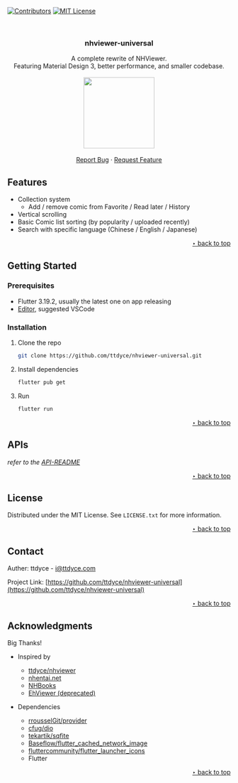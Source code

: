 <!-- Improved compatibility of back to top link: See: https://github.com/othneildrew/Best-README-Template/pull/73 -->
<a name="readme-top"></a>
<!--
*** Thanks for checking out the Best-README-Template. If you have a suggestion
*** that would make this better, please fork the repo and create a pull request
*** or simply open an issue with the tag "enhancement".
*** Don't forget to give the project a star!
*** Thanks again! Now go create something AMAZING! :D
-->



<!-- PROJECT SHIELDS -->
<!--
*** I'm using markdown "reference style" links for readability.
*** Reference links are enclosed in brackets [ ] instead of parentheses ( ).
*** See the bottom of this document for the declaration of the reference variables
*** for contributors-url, forks-url, etc. This is an optional, concise syntax you may use.
*** https://www.markdownguide.org/basic-syntax/#reference-style-links
-->
[![Contributors][contributors-shield]][contributors-url]
[![MIT License][license-shield]][license-url]
<!-- [![Forks][forks-shield]][forks-url]
[![Stargazers][stars-shield]][stars-url]
[![Issues][issues-shield]][issues-url] -->
<!-- [![LinkedIn][linkedin-shield]][linkedin-url] -->



<!-- PROJECT LOGO -->
<br />
<div align="center">
  <!-- <a href="https://github.com/ttdyce/nhviewer-universal">
    <img src="assets/icon/icon.png" alt="Logo" width="80" height="80">
  </a> -->

<h3 align="center">nhviewer-universal</h3>

  <p align="center">
    A complete rewrite of NHViewer. <br />
    Featuring Material Design 3, better performance, and smaller codebase. 
    <br />
    <br />
    <img src='https://storage.googleapis.com/cms-storage-bucket/916809aa4c8f73ad70d2.svg' width=160>
    <br />
    <br />
    <!-- <a href="https://github.com/ttdyce/nhviewer-universal"><strong>Explore the docs »</strong></a> -->
    <!-- <br /> -->
    <a href="https://github.com/ttdyce/nhviewer-universal/issues">Report Bug</a>
    ·
    <a href="https://github.com/ttdyce/nhviewer-universal/issues">Request Feature</a>
  </p>
</div>

<!-- ABOUT THE PROJECT -->
<!-- ## About The Project -->

<!-- todo 20240329 provide in-app screenshots -->
<!-- [![Product Name Screen Shot][product-screenshot]](https://example.com) -->

<!-- Here's a blank template to get started: To avoid retyping too much info. Do a search and replace with your text editor for the following: `ttdyce`, `nhviewer-universal`, `twitter_handle`, `linkedin_username`, `email_client`, `email`, `nhviewer-universal`, `A complete rewrite of NHViewer, with flutter. Featuring Material Design 3, better performance, and smaller codebase. `

<p align="right"> <a href="#readme-top"> ‣ back to top</a> </p> -->

## Features

- Collection system
  - Add / remove comic from Favorite / Read later / History
- Vertical scrolling
- Basic Comic list sorting (by popularity / uploaded recently)
- Search with specific language (Chinese / English / Japanese)

<p align="right"> <a href="#readme-top"> ‣ back to top</a> </p>

<!-- GETTING STARTED -->
## Getting Started

### Prerequisites

- Flutter 3.19.2, usually the latest one on app releasing
- [Editor](https://docs.flutter.dev/get-started/editor), suggested VSCode

### Installation

1. Clone the repo
   ```sh
   git clone https://github.com/ttdyce/nhviewer-universal.git
   ```
2. Install dependencies
   ```sh
   flutter pub get
   ```
3. Run
   ```sh
   flutter run
   ```

<p align="right"> <a href="#readme-top"> ‣ back to top</a> </p>


<!-- USAGE EXAMPLES -->
<!-- ## Usage

Use this space to show useful examples of how a project can be used. Additional screenshots, code examples and demos work well in this space. You may also link to more resources.

_For more examples, please refer to the [Documentation](https://example.com)_

<p align="right"> <a href="#readme-top"> ‣ back to top</a> </p>
 -->
 
## APIs

_refer to the [API-README](API-README.md)_

<p align="right"> <a href="#readme-top"> ‣ back to top</a> </p>


<!-- LICENSE -->
## License

Distributed under the MIT License. See `LICENSE.txt` for more information.

<p align="right"> <a href="#readme-top"> ‣ back to top</a> </p>


<!-- CONTACT -->
## Contact

Auther: ttdyce - i@ttdyce.com

Project Link: [https://github.com/ttdyce/nhviewer-universal](https://github.com/ttdyce/nhviewer-universal)

<p align="right"> <a href="#readme-top"> ‣ back to top</a> </p>


<!-- ACKNOWLEDGMENTS -->
## Acknowledgments

Big Thanks!

- Inspired by
  - [ttdyce/nhviewer](https://github.com/ttdyce/NHentai-NHViewer)
  - [nhentai.net](https://nhentai.net)
  - [NHBooks](https://github.com/NHMoeDev/NHentai-android)
  - [EhViewer (deprecated)](https://github.com/seven332/EhViewer)

- Dependencies
  - [rrousselGit/provider](https://github.com/rrousselGit/provider)
  - [cfug/dio](https://github.com/cfug/dio)
  - [tekartik/sqfite](https://github.com/tekartik/sqflite)
  - [Baseflow/flutter_cached_network_image](https://github.com/Baseflow/flutter_cached_network_image)
  - [fluttercommunity/flutter_launcher_icons](https://github.com/fluttercommunity/flutter_launcher_icons/)
  - Flutter

<p align="right"> <a href="#readme-top"> ‣ back to top</a> </p>


<!-- MARKDOWN LINKS & IMAGES -->
<!-- https://www.markdownguide.org/basic-syntax/#reference-style-links -->
[contributors-shield]: https://img.shields.io/github/contributors/ttdyce/nhviewer-universal.svg?style=for-the-badge
[contributors-url]: https://github.com/ttdyce/nhviewer-universal/graphs/contributors
[stars-shield]: https://img.shields.io/github/stars/ttdyce/nhviewer-universal.svg?style=for-the-badge
[stars-url]: https://github.com/ttdyce/nhviewer-universal/stargazers
[issues-shield]: https://img.shields.io/github/issues/ttdyce/nhviewer-universal.svg?style=for-the-badge
[issues-url]: https://github.com/ttdyce/nhviewer-universal/issues
[license-shield]: https://img.shields.io/github/license/ttdyce/nhviewer-universal.svg?style=for-the-badge
[license-url]: https://github.com/ttdyce/nhviewer-universal/blob/main/LICENSE.txt
[product-screenshot]: images/screenshot.png
[Flutter]: https://img.shields.io/badge/flutter-blue?style=for-the-badge&logo=flutter
[Flutter-url]: https://Flutter.dev/
